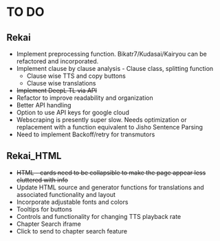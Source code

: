 
# TO DO

## Rekai

- Implement preprocessing function. Bikatr7/Kudasai/Kairyou can be refactored and incorporated. 
- Implement clause by clause analysis - Clause class, splitting function
    - Clause wise TTS and copy buttons
    - Clause wise translations
- ~~Implement DeepL TL via API~~
- Refactor to improve readability and organization
- Better API handling
- Option to use API keys for google cloud
- Webscraping is presently super slow. Needs optimization or replacement with a function equivalent to Jisho Sentence Parsing
- Need to implement Backoff/retry for transmutors

## Rekai_HTML
- ~~HTML - cards need to be collapsible to make the page appear less cluttered with info~~
- Update HTML source and generator functions for translations and associated functionality and layout
- Incorporate adjustable fonts and colors
- Tooltips for buttons
- Controls and functionality for changing TTS playback rate 
- Chapter Search iframe
- Click to send to chapter search feature

